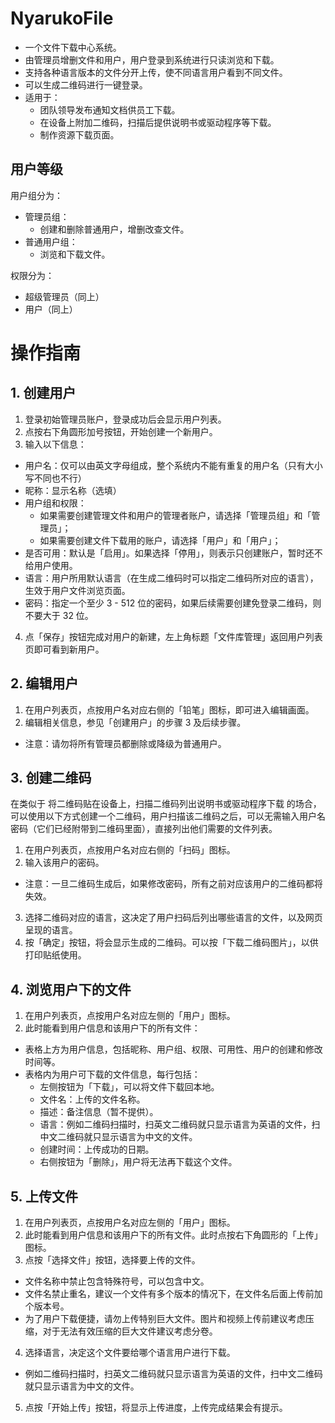 # NyarukoFile

- 一个文件下载中心系统。
- 由管理员增删文件和用户，用户登录到系统进行只读浏览和下载。
- 支持各种语言版本的文件分开上传，使不同语言用户看到不同文件。
- 可以生成二维码进行一键登录。
- 适用于：
  - 团队领导发布通知文档供员工下载。
  - 在设备上附加二维码，扫描后提供说明书或驱动程序等下载。
  - 制作资源下载页面。

## 用户等级

用户组分为：
- 管理员组：
  - 创建和删除普通用户，增删改查文件。
- 普通用户组：
  - 浏览和下载文件。

权限分为：
- 超级管理员（同上）
- 用户（同上）

# 操作指南

## 1. 创建用户

1. 登录初始管理员账户，登录成功后会显示用户列表。
2. 点按右下角圆形加号按钮，开始创建一个新用户。
3. 输入以下信息：
  - 用户名：仅可以由英文字母组成，整个系统内不能有重复的用户名（只有大小写不同也不行）
  - 昵称：显示名称（选填）
  - 用户组和权限：
    - 如果需要创建管理文件和用户的管理者账户，请选择「管理员组」和「管理员」；
    - 如果需要创建文件下载用的账户，请选择「用户」和「用户」；
  - 是否可用：默认是「启用」。如果选择「停用」，则表示只创建账户，暂时还不给用户使用。
  - 语言：用户所用默认语言（在生成二维码时可以指定二维码所对应的语言），生效于用户文件浏览页面。
  - 密码：指定一个至少 3 - 512 位的密码，如果后续需要创建免登录二维码，则不要大于 32 位。
4. 点「保存」按钮完成对用户的新建，左上角标题「文件库管理」返回用户列表页即可看到新用户。

## 2. 编辑用户

1. 在用户列表页，点按用户名对应右侧的「铅笔」图标，即可进入编辑画面。
2. 编辑相关信息，参见「创建用户」的步骤 3 及后续步骤。
  - 注意：请勿将所有管理员都删除或降级为普通用户。

## 3. 创建二维码

在类似于 将二维码贴在设备上，扫描二维码列出说明书或驱动程序下载 的场合，可以使用以下方式创建一个二维码，用户扫描该二维码之后，可以无需输入用户名密码（它们已经附带到二维码里面），直接列出他们需要的文件列表。

1. 在用户列表页，点按用户名对应右侧的「扫码」图标。
2. 输入该用户的密码。
  - 注意：一旦二维码生成后，如果修改密码，所有之前对应该用户的二维码都将失效。
3. 选择二维码对应的语言，这决定了用户扫码后列出哪些语言的文件，以及网页呈现的语言。
4. 按「确定」按钮，将会显示生成的二维码。可以按「下载二维码图片」，以供打印贴纸使用。

## 4. 浏览用户下的文件

1. 在用户列表页，点按用户名对应左侧的「用户」图标。
2. 此时能看到用户信息和该用户下的所有文件：
  - 表格上方为用户信息，包括昵称、用户组、权限、可用性、用户的创建和修改时间等。
  - 表格内为用户可下载的文件信息，每行包括：
    - 左侧按钮为「下载」，可以将文件下载回本地。
    - 文件名：上传的文件名称。
    - 描述：备注信息（暂不提供）。
    - 语言：例如二维码扫描时，扫英文二维码就只显示语言为英语的文件，扫中文二维码就只显示语言为中文的文件。
    - 创建时间：上传成功的日期。
    - 右侧按钮为「删除」，用户将无法再下载这个文件。

## 5. 上传文件

1. 在用户列表页，点按用户名对应左侧的「用户」图标。
2. 此时能看到用户信息和该用户下的所有文件。此时点按右下角圆形的「上传」图标。
3. 点按「选择文件」按钮，选择要上传的文件。
  - 文件名称中禁止包含特殊符号，可以包含中文。
  - 文件名禁止重名，建议一个文件有多个版本的情况下，在文件名后面上传前加个版本号。
  - 为了用户下载便捷，请勿上传特别巨大文件。图片和视频上传前建议考虑压缩，对于无法有效压缩的巨大文件建议考虑分卷。
4. 选择语言，决定这个文件要给哪个语言用户进行下载。
  - 例如二维码扫描时，扫英文二维码就只显示语言为英语的文件，扫中文二维码就只显示语言为中文的文件。
5. 点按「开始上传」按钮，将显示上传进度，上传完成结果会有提示。
